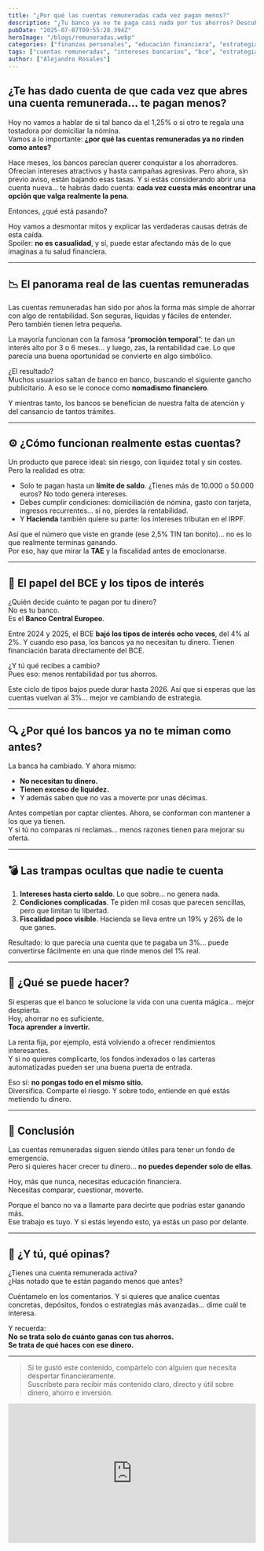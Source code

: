 ```yaml
---
title: "¿Por qué las cuentas remuneradas cada vez pagan menos?"
description: "¿Tu banco ya no te paga casi nada por tus ahorros? Descubre por qué las cuentas remuneradas han perdido rentabilidad y qué hacer con tu dinero antes de que siga perdiendo valor. ¡Lo que nadie te dice, explicado claro y sin rodeos!"
pubDate: "2025-07-07T09:55:28.394Z"
heroImage: "/blogs/remuneradas.webp"
categories: ["finanzas personales", "educación financiera", "estrategia de ahorro"]
tags: ["cuentas remuneradas", "intereses bancarios", "bce", "estrategias de ahorro", "educación financiera", "banca", "tipos de interés", "inflación"]
author: ["Alejandro Rosales"]
---
```


## ¿Te has dado cuenta de que cada vez que abres una cuenta remunerada… te pagan menos?

Hoy no vamos a hablar de si tal banco da el 1,25% o si otro te regala una tostadora por domiciliar la nómina.  
Vamos a lo importante: **¿por qué las cuentas remuneradas ya no rinden como antes?**

Hace meses, los bancos parecían querer conquistar a los ahorradores. Ofrecían intereses atractivos y hasta campañas agresivas. Pero ahora, sin previo aviso, están bajando esas tasas. Y si estás considerando abrir una cuenta nueva… te habrás dado cuenta: **cada vez cuesta más encontrar una opción que valga realmente la pena**.

Entonces, ¿qué está pasando?

Hoy vamos a desmontar mitos y explicar las verdaderas causas detrás de esta caída.  
Spoiler: **no es casualidad**, y sí, puede estar afectando más de lo que imaginas a tu salud financiera.

---

## 📉 El panorama real de las cuentas remuneradas

Las cuentas remuneradas han sido por años la forma más simple de ahorrar con algo de rentabilidad. Son seguras, líquidas y fáciles de entender.  
Pero también tienen letra pequeña.

La mayoría funcionan con la famosa “**promoción temporal**”: te dan un interés alto por 3 o 6 meses… y luego, zas, la rentabilidad cae. Lo que parecía una buena oportunidad se convierte en algo simbólico.

¿El resultado?  
Muchos usuarios saltan de banco en banco, buscando el siguiente gancho publicitario. A eso se le conoce como **nomadismo financiero**.

Y mientras tanto, los bancos se benefician de nuestra falta de atención y del cansancio de tantos trámites.

---

## ⚙️ ¿Cómo funcionan realmente estas cuentas?

Un producto que parece ideal: sin riesgo, con liquidez total y sin costes.  
Pero la realidad es otra:

- Solo te pagan hasta un **límite de saldo**. ¿Tienes más de 10.000 o 50.000 euros? No todo genera intereses.
- Debes cumplir condiciones: domiciliación de nómina, gasto con tarjeta, ingresos recurrentes… si no, pierdes la rentabilidad.
- Y **Hacienda** también quiere su parte: los intereses tributan en el IRPF.

Así que el número que viste en grande (ese 2,5% TIN tan bonito)... no es lo que realmente terminas ganando.  
Por eso, hay que mirar la **TAE** y la fiscalidad antes de emocionarse.

---

## 🏦 El papel del BCE y los tipos de interés

¿Quién decide cuánto te pagan por tu dinero?  
No es tu banco.  
Es el **Banco Central Europeo**.

Entre 2024 y 2025, el BCE **bajó los tipos de interés ocho veces**, del 4% al 2%. Y cuando eso pasa, los bancos ya no necesitan tu dinero. Tienen financiación barata directamente del BCE.

¿Y tú qué recibes a cambio?  
Pues eso: menos rentabilidad por tus ahorros.

Este ciclo de tipos bajos puede durar hasta 2026. Así que si esperas que las cuentas vuelvan al 3%… mejor ve cambiando de estrategia.

---

## 🔍 ¿Por qué los bancos ya no te miman como antes?

La banca ha cambiado. Y ahora mismo:

- **No necesitan tu dinero.**
- **Tienen exceso de liquidez.**
- Y además saben que no vas a moverte por unas décimas.

Antes competían por captar clientes. Ahora, se conforman con mantener a los que ya tienen.  
Y si tú no comparas ni reclamas… menos razones tienen para mejorar su oferta.

---

## 💣 Las trampas ocultas que nadie te cuenta

1. **Intereses hasta cierto saldo**. Lo que sobre… no genera nada.
2. **Condiciones complicadas**. Te piden mil cosas que parecen sencillas, pero que limitan tu libertad.
3. **Fiscalidad poco visible**. Hacienda se lleva entre un 19% y 26% de lo que ganes.

Resultado: lo que parecía una cuenta que te pagaba un 3%… puede convertirse fácilmente en una que rinde menos del 1% real.

---

## 🔮 ¿Qué se puede hacer?

Si esperas que el banco te solucione la vida con una cuenta mágica… mejor despierta.  
Hoy, ahorrar no es suficiente.  
**Toca aprender a invertir.**

La renta fija, por ejemplo, está volviendo a ofrecer rendimientos interesantes.  
Y si no quieres complicarte, los fondos indexados o las carteras automatizadas pueden ser una buena puerta de entrada.

Eso sí: **no pongas todo en el mismo sitio.**  
Diversifica. Comparte el riesgo. Y sobre todo, entiende en qué estás metiendo tu dinero.

---

## 🧠 Conclusión

Las cuentas remuneradas siguen siendo útiles para tener un fondo de emergencia.  
Pero si quieres hacer crecer tu dinero… **no puedes depender solo de ellas**.

Hoy, más que nunca, necesitas educación financiera.  
Necesitas comparar, cuestionar, moverte.

Porque el banco no va a llamarte para decirte que podrías estar ganando más.  
Ese trabajo es tuyo. Y si estás leyendo esto, ya estás un paso por delante.

---

## 💬 ¿Y tú, qué opinas?

¿Tienes una cuenta remunerada activa?  
¿Has notado que te están pagando menos que antes?

Cuéntamelo en los comentarios. Y si quieres que analice cuentas concretas, depósitos, fondos o estrategias más avanzadas… dime cuál te interesa.

Y recuerda:  
**No se trata solo de cuánto ganas con tus ahorros.  
Se trata de qué haces con ese dinero.**

---

> Si te gustó este contenido, compártelo con alguien que necesita despertar financieramente.  
> Suscríbete para recibir más contenido claro, directo y útil sobre dinero, ahorro e inversión.

<div class="iframe-container" style="position: relative; width: 100%; height: 0; padding-bottom: 56.25%; overflow: hidden;">
  <iframe width="560" height="315" src="https://www.youtube.com/embed/dwGMzlTY4Fs?si=6bIvP47B0OFnkvWe" title="Cuentas remuneradas" frameborder="0" allow="accelerometer; autoplay; clipboard-write; encrypted-media; gyroscope; picture-in-picture; web-share" allowfullscreen style="position: absolute; top: 0; left: 0; width: 100%; height: 100%; border: none;"></iframe>
</div>

